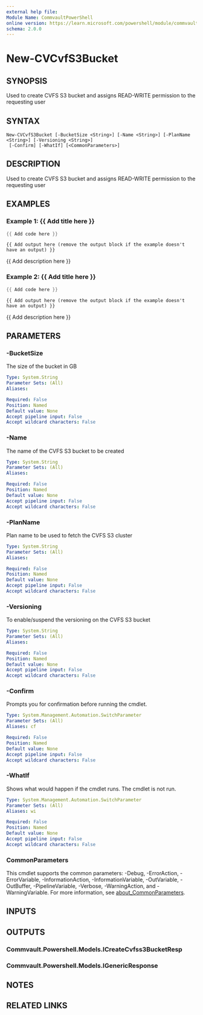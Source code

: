 ```yaml
---
external help file:
Module Name: CommvaultPowerShell
online version: https://learn.microsoft.com/powershell/module/commvaultpowershell/new-cvcvfs3bucket
schema: 2.0.0
---
```


# New-CVCvfS3Bucket

## SYNOPSIS
Used to create CVFS S3 bucket and assigns READ-WRITE permission to the requesting user

## SYNTAX

```
New-CVCvfS3Bucket [-BucketSize <String>] [-Name <String>] [-PlanName <String>] [-Versioning <String>]
 [-Confirm] [-WhatIf] [<CommonParameters>]
```

## DESCRIPTION
Used to create CVFS S3 bucket and assigns READ-WRITE permission to the requesting user

## EXAMPLES

### Example 1: {{ Add title here }}
```powershell
{{ Add code here }}
```

```output
{{ Add output here (remove the output block if the example doesn't have an output) }}
```

{{ Add description here }}

### Example 2: {{ Add title here }}
```powershell
{{ Add code here }}
```

```output
{{ Add output here (remove the output block if the example doesn't have an output) }}
```

{{ Add description here }}

## PARAMETERS

### -BucketSize
The size of the bucket in GB

```yaml
Type: System.String
Parameter Sets: (All)
Aliases:

Required: False
Position: Named
Default value: None
Accept pipeline input: False
Accept wildcard characters: False
```

### -Name
The name of the CVFS S3 bucket to be created

```yaml
Type: System.String
Parameter Sets: (All)
Aliases:

Required: False
Position: Named
Default value: None
Accept pipeline input: False
Accept wildcard characters: False
```

### -PlanName
Plan name to be used to fetch the CVFS S3 cluster

```yaml
Type: System.String
Parameter Sets: (All)
Aliases:

Required: False
Position: Named
Default value: None
Accept pipeline input: False
Accept wildcard characters: False
```

### -Versioning
To enable/suspend the versioning on the CVFS S3 bucket

```yaml
Type: System.String
Parameter Sets: (All)
Aliases:

Required: False
Position: Named
Default value: None
Accept pipeline input: False
Accept wildcard characters: False
```

### -Confirm
Prompts you for confirmation before running the cmdlet.

```yaml
Type: System.Management.Automation.SwitchParameter
Parameter Sets: (All)
Aliases: cf

Required: False
Position: Named
Default value: None
Accept pipeline input: False
Accept wildcard characters: False
```

### -WhatIf
Shows what would happen if the cmdlet runs.
The cmdlet is not run.

```yaml
Type: System.Management.Automation.SwitchParameter
Parameter Sets: (All)
Aliases: wi

Required: False
Position: Named
Default value: None
Accept pipeline input: False
Accept wildcard characters: False
```

### CommonParameters
This cmdlet supports the common parameters: -Debug, -ErrorAction, -ErrorVariable, -InformationAction, -InformationVariable, -OutVariable, -OutBuffer, -PipelineVariable, -Verbose, -WarningAction, and -WarningVariable. For more information, see [about_CommonParameters](http://go.microsoft.com/fwlink/?LinkID=113216).

## INPUTS

## OUTPUTS

### Commvault.Powershell.Models.ICreateCvfss3BucketResp

### Commvault.Powershell.Models.IGenericResponse

## NOTES

## RELATED LINKS

